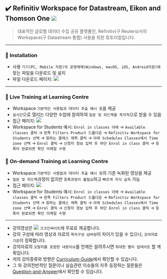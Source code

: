 ## ✔️ Refinitiv Workspace for Datastream, Eikon and Thomson One <a href="https://www.refinitiv.com/en" target="_blank"><img src="https://img.shields.io/badge/Refinitiv-Homepace-blue"/></a>

> 대표적인 글로벌 데이터 수집 공유 플랫폼인, Refinitiv(구 Reuters)사의 Workspace(구 Datastream 통합) 사용을 위한 튜토리얼입니다.

---

### :open_file_folder: Installation
- 사용 `기기(PC, Mobile 지원)의 운영체제(Windows, macOS, iOS, Android지원)에` 맞는 파일을 다운로드 및 설치
- 파일 다운로드 페이지: <a href="https://www.refinitiv.com/en/products/refinitiv-workspace/download-workspace" target="_blank"><img src="https://img.shields.io/badge/Workspace-Download-blue"/></a>

---

### :book: Live Training at Learning Centre
- Workspace `기본적인 사용법과 데이터 추출 예시 등`을 제공
- `실시간`으로 열리는 다양한 수업에 참여하여 `질문 및 피드백을 즉각적`으로 받을 수 있음
- 접근 페이지: <a href="https://www.refinitiv.com/en/learning-centre" target="_blank"><img src="https://img.shields.io/badge/Live Training-FF0000"/></a>
- Workspace for Students 예시: `Enrol in classes 아래` $\rightarrow$ `Available classes 클릭` $\rightarrow$ `왼쪽 Filters Product 드롭다운` $\rightarrow$ `Refinitiv Workspace for Students 선택` $\rightarrow$ `원하는 클래스 제목 클릭` $\rightarrow$ `아래 Schedules Classes에서 Time zone 선택` $\rightarrow$ `Enrol 클릭` $\rightarrow$ `신청자 정보 입력 후 하단 Enrol in class 클릭` $\rightarrow$ `등록이 완료되면 확인 이메일 수령`

### :book: On-demand Training at Learning Centre
- Workspace `기본적인 사용법과 데이터 추출 예시 등`의 기존 녹화된 영상을 제공
- `질문 및 피드백`과정이 없지만 `등록과정이 불필요`하고 `빠르게 지식 습득` 가능
- 접근 페이지: <a href="https://www.refinitiv.com/en/learning-centre" target="_blank"><img src="https://img.shields.io/badge/Live Training-FF0000"/></a>
- Workspace for Students 예시: `Enrol in classes 아래` $\rightarrow$ `Available classes 클릭` $\rightarrow$ `왼쪽 Filters Product 드롭다운` $\rightarrow$ `Refinitiv Workspace for Students 선택` $\rightarrow$ `원하는 클래스 제목 클릭` $\rightarrow$ `아래 Schedules Classes에서 Time zone 선택` $\rightarrow$ `Enrol 클릭` $\rightarrow$ `신청자 정보 입력 후 하단 Enrol in class 클릭` $\rightarrow$ `등록이 완료되면 확인 이메일 수령`

---


- 강의영상은 <a href="https://www.youtube.com/channel/UCEYxJNI5dhnn_CdC9BEWTuA" target="_blank"><img src="https://img.shields.io/badge/YouTube-FF0000?style=flat-square&logo=YouTube&logoColor=white"/></a> `크크인싸이트`에 무료로 제공합니다. 
- 강의 구성에 따라 영상과 자료의 `목차구성 넘버링`이 차이가 있을 수 있으나, `강의자료 기준`이 정확합니다.
- 강의자료의 `오탈자를 포함한 내용이슈`를 언제든 알려주시면 `최대한 빨리 업데이트` 할 계획입니다.
- 저의 강의종류와 방향은 [Curriculum-Guide](https://github.com/thekimk/Curriculum-Guide)에서 확인할 수 있습니다.
- 그 외 강의전반적인 질문이나 실습관련 이슈들의 자주 등장하는 질문들은 [Question-and-Answer](https://github.com/thekimk/Question-and-Answer)에서 확인할 수 있습니다.
